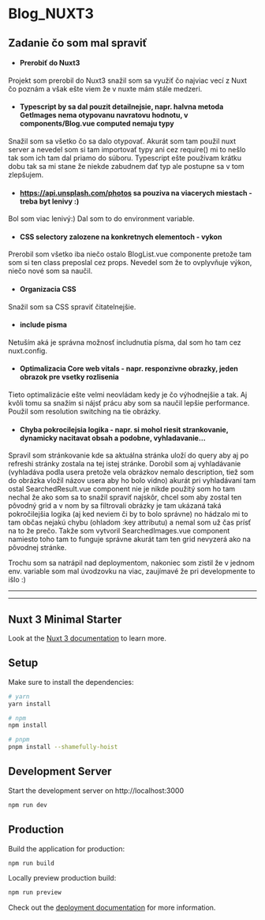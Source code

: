 # Blog_NUXT3

## Zadanie čo som mal spraviť
* #### Prerobiť do Nuxt3
Projekt som prerobil do Nuxt3 snažil som sa využiť čo najviac vecí z Nuxt čo poznám a však ešte viem že v nuxte mám stále medzeri. 
* #### Typescript by sa dal pouzit detailnejsie, napr. halvna metoda GetImages nema otypovanu navratovu hodnotu, v components/Blog.vue computed nemaju typy
Snažil som sa všetko čo sa dalo otypovať. Akurát som tam použil nuxt server a nevedel som si tam importovať typy ani cez require() mi to nešlo tak som ich tam dal priamo do súboru.
Typescript ešte používam krátku dobu tak sa mi stane že niekde zabudnem dať typ ale postupne sa v tom zlepšujem.
* #### https://api.unsplash.com/photos sa pouziva na viacerych miestach - treba byt lenivy :)
Bol som viac lenivý:) Dal som to do environment variable.
* #### CSS selectory zalozene na konkretnych elementoch - vykon
Prerobil som všetko iba niečo ostalo BlogList.vue componente pretože tam som si ten class preposlal cez props. Nevedel som že to ovplyvňuje výkon, niečo nové som sa naučil.
* #### Organizacia CSS
Snažil som sa CSS spraviť čitatelnejšie.
* #### include pisma
Netuším aká je správna možnosť includnutia písma, dal som ho tam cez nuxt.config.
* #### Optimalizacia Core web vitals - napr. responzivne obrazky, jeden obrazok pre vsetky rozlisenia
Tieto optimalizácie ešte velmi neovládam kedy je čo výhodnejšie a tak. Aj kvôli tomu sa snažím si nájsť prácu aby som sa naučil lepšie performance. Použil som resolution switching na tie obrázky.
* #### Chyba pokrocilejsia logika - napr. si mohol riesit strankovanie, dynamicky nacitavat obsah a podobne, vyhladavanie…
Spravil som stránkovanie kde sa aktuálna stránka uloží do query aby aj po refreshi stránky zostala na tej istej stránke. Dorobil som aj vyhladávanie (vyhladáva podla usera pretože vela obrázkov nemalo description, tiež som do obrázka vložil názov usera aby ho bolo vidno) akurát pri vyhladávaní tam ostal SearchedResult.vue component nie je nikde použitý som ho tam nechal že ako som sa to snažil spraviť najskôr, chcel som aby zostal ten pôvodný grid a v nom by sa filtrovali obrázky je tam ukázaná taká pokročilejšia logika (aj ked neviem či by to bolo správne) no hádzalo mi to tam občas nejakú chybu (ohladom :key attributu) a nemal som už čas prísť na to že prečo.
Takže som vytvoril SearchedImages.vue component namiesto toho tam to funguje správne akurát tam ten grid nevyzerá ako na pôvodnej stránke.

Trochu som sa natrápil nad deploymentom, nakoniec som zistil že v jednom env. variable som mal úvodzovku na viac, zaujímavé že pri developmente to išlo :)

---
---

## Nuxt 3 Minimal Starter

Look at the [Nuxt 3 documentation](https://nuxt.com/docs/getting-started/introduction) to learn more.

## Setup

Make sure to install the dependencies:

```bash
# yarn
yarn install

# npm
npm install

# pnpm
pnpm install --shamefully-hoist
```

## Development Server

Start the development server on http://localhost:3000

```bash
npm run dev
```

## Production

Build the application for production:

```bash
npm run build
```

Locally preview production build:

```bash
npm run preview
```

Check out the [deployment documentation](https://nuxt.com/docs/getting-started/deployment) for more information.

